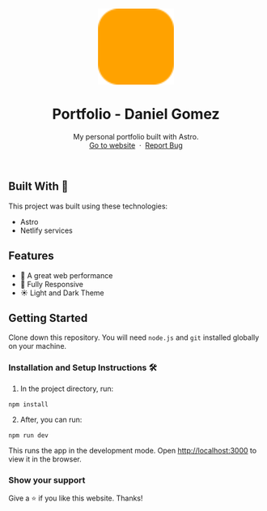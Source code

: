 <h1 align="center">
  <div align="center">
    <img alt="Devenpauros (Daniel Gomez) logo" src="./public/favicon.svg" height="150px" width="auto"/>
  </div>
  <br/>
  Portfolio - Daniel Gomez
</h1>
<p align="center">
    My personal portfolio built with Astro.
    <br />
    <a href="https://danielgomez.dev">Go to website</a>&nbsp;
    ·
    &nbsp;<a href="https://github.com/devenapuros/portfolio/issues">Report Bug</a>
  </p>
<br/>

## Built With 🚀

This project was built using these technologies:

* Astro
* Netlify services

## Features

* 🚀 A great web performance
* 📱 Fully Responsive
* ☀️ Light and Dark Theme


## Getting Started

Clone down this repository. You will need `node.js` and `git` installed globally on your machine.

### Installation and Setup Instructions 🛠

1. In the project directory, run:

 ```
 npm install
 ```

2. After, you can run:

```
npm run dev
```

This runs the app in the development mode.
Open [http://localhost:3000](http://localhost:3000) to view it in the browser.

### Show your support

Give a ⭐ if you like this website. Thanks!
